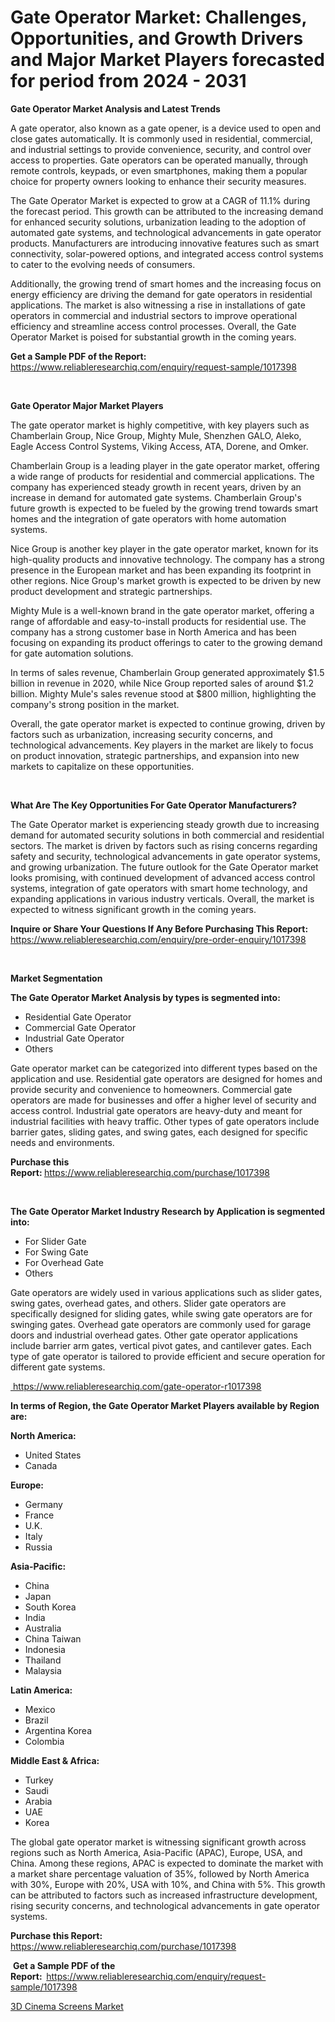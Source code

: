<p><h1>Gate Operator Market: Challenges, Opportunities, and Growth Drivers and Major Market Players forecasted for period from 2024 - 2031</h1></p><p><strong>Gate Operator Market Analysis and Latest Trends</strong></p>
<p><p>A gate operator, also known as a gate opener, is a device used to open and close gates automatically. It is commonly used in residential, commercial, and industrial settings to provide convenience, security, and control over access to properties. Gate operators can be operated manually, through remote controls, keypads, or even smartphones, making them a popular choice for property owners looking to enhance their security measures.</p><p>The Gate Operator Market is expected to grow at a CAGR of 11.1% during the forecast period. This growth can be attributed to the increasing demand for enhanced security solutions, urbanization leading to the adoption of automated gate systems, and technological advancements in gate operator products. Manufacturers are introducing innovative features such as smart connectivity, solar-powered options, and integrated access control systems to cater to the evolving needs of consumers.</p><p>Additionally, the growing trend of smart homes and the increasing focus on energy efficiency are driving the demand for gate operators in residential applications. The market is also witnessing a rise in installations of gate operators in commercial and industrial sectors to improve operational efficiency and streamline access control processes. Overall, the Gate Operator Market is poised for substantial growth in the coming years.</p></p>
<p><strong>Get a Sample PDF of the Report:&nbsp;</strong> <a href="https://www.reliableresearchiq.com/enquiry/request-sample/1017398">https://www.reliableresearchiq.com/enquiry/request-sample/1017398</a></p>
<p>&nbsp;</p>
<p><strong>Gate Operator Major Market Players</strong></p>
<p><p>The gate operator market is highly competitive, with key players such as Chamberlain Group, Nice Group, Mighty Mule, Shenzhen GALO, Aleko, Eagle Access Control Systems, Viking Access, ATA, Dorene, and Omker. </p><p>Chamberlain Group is a leading player in the gate operator market, offering a wide range of products for residential and commercial applications. The company has experienced steady growth in recent years, driven by an increase in demand for automated gate systems. Chamberlain Group's future growth is expected to be fueled by the growing trend towards smart homes and the integration of gate operators with home automation systems.</p><p>Nice Group is another key player in the gate operator market, known for its high-quality products and innovative technology. The company has a strong presence in the European market and has been expanding its footprint in other regions. Nice Group's market growth is expected to be driven by new product development and strategic partnerships.</p><p>Mighty Mule is a well-known brand in the gate operator market, offering a range of affordable and easy-to-install products for residential use. The company has a strong customer base in North America and has been focusing on expanding its product offerings to cater to the growing demand for gate automation solutions.</p><p>In terms of sales revenue, Chamberlain Group generated approximately $1.5 billion in revenue in 2020, while Nice Group reported sales of around $1.2 billion. Mighty Mule's sales revenue stood at $800 million, highlighting the company's strong position in the market.</p><p>Overall, the gate operator market is expected to continue growing, driven by factors such as urbanization, increasing security concerns, and technological advancements. Key players in the market are likely to focus on product innovation, strategic partnerships, and expansion into new markets to capitalize on these opportunities.</p></p>
<p>&nbsp;</p>
<p><strong>What Are The Key Opportunities For Gate Operator Manufacturers?</strong></p>
<p><p>The Gate Operator market is experiencing steady growth due to increasing demand for automated security solutions in both commercial and residential sectors. The market is driven by factors such as rising concerns regarding safety and security, technological advancements in gate operator systems, and growing urbanization. The future outlook for the Gate Operator market looks promising, with continued development of advanced access control systems, integration of gate operators with smart home technology, and expanding applications in various industry verticals. Overall, the market is expected to witness significant growth in the coming years.</p></p>
<p><strong>Inquire or Share Your Questions If Any Before Purchasing This Report:</strong> <a href="https://www.reliableresearchiq.com/enquiry/pre-order-enquiry/1017398">https://www.reliableresearchiq.com/enquiry/pre-order-enquiry/1017398</a></p>
<p>&nbsp;</p>
<p><strong>Market Segmentation</strong></p>
<p><strong>The Gate Operator Market Analysis by types is segmented into:</strong></p>
<p><ul><li>Residential Gate Operator</li><li>Commercial Gate Operator</li><li>Industrial Gate Operator</li><li>Others</li></ul></p>
<p><p>Gate operator market can be categorized into different types based on the application and use. Residential gate operators are designed for homes and provide security and convenience to homeowners. Commercial gate operators are made for businesses and offer a higher level of security and access control. Industrial gate operators are heavy-duty and meant for industrial facilities with heavy traffic. Other types of gate operators include barrier gates, sliding gates, and swing gates, each designed for specific needs and environments.</p></p>
<p><strong>Purchase this Report:&nbsp;</strong><a href="https://www.reliableresearchiq.com/purchase/1017398">https://www.reliableresearchiq.com/purchase/1017398</a></p>
<p>&nbsp;</p>
<p><strong>The Gate Operator Market Industry Research by Application is segmented into:</strong></p>
<p><ul><li>For Slider Gate</li><li>For Swing Gate</li><li>For Overhead Gate</li><li>Others</li></ul></p>
<p><p>Gate operators are widely used in various applications such as slider gates, swing gates, overhead gates, and others. Slider gate operators are specifically designed for sliding gates, while swing gate operators are for swinging gates. Overhead gate operators are commonly used for garage doors and industrial overhead gates. Other gate operator applications include barrier arm gates, vertical pivot gates, and cantilever gates. Each type of gate operator is tailored to provide efficient and secure operation for different gate systems.</p></p>
<p><a href="https://www.reliableresearchiq.com/gate-operator-r1017398">&nbsp;https://www.reliableresearchiq.com/gate-operator-r1017398</a></p>
<p><strong>In terms of Region, the Gate Operator Market Players available by Region are:</strong></p>
<p>
    <p> <strong> North America: </strong>
        <ul>
            <li>United States</li>
            <li>Canada</li>
        </ul>
        </p> 
    <p> <strong> Europe: </strong>
        <ul>
            <li>Germany</li>
            <li>France</li>
            <li>U.K.</li>
            <li>Italy</li>
            <li>Russia</li>
        </ul>
        </p> 
    <p> <strong> Asia-Pacific: </strong>
        <ul>
            <li>China</li>
            <li>Japan</li>
            <li>South Korea</li>
            <li>India</li>
            <li>Australia</li>
            <li>China Taiwan</li>
            <li>Indonesia</li>
            <li>Thailand</li>
            <li>Malaysia</li>
        </ul>
        </p> 
    <p> <strong> Latin America: </strong>
        <ul>
            <li>Mexico</li>
            <li>Brazil</li>
            <li>Argentina Korea</li>
            <li>Colombia</li>
        </ul>
        </p> 
    <p> <strong> Middle East & Africa: </strong>
        <ul>
            <li>Turkey</li>
            <li>Saudi</li>
            <li>Arabia</li>
            <li>UAE</li>
            <li>Korea</li>
        </ul>
    </p>
    </p>
<p><p>The global gate operator market is witnessing significant growth across regions such as North America, Asia-Pacific (APAC), Europe, USA, and China. Among these regions, APAC is expected to dominate the market with a market share percentage valuation of 35%, followed by North America with 30%, Europe with 20%, USA with 10%, and China with 5%. This growth can be attributed to factors such as increased infrastructure development, rising security concerns, and technological advancements in gate operator systems.</p></p>
<p><strong>Purchase this Report: </strong><a href="https://www.reliableresearchiq.com/purchase/1017398">https://www.reliableresearchiq.com/purchase/1017398</a></p>
<p>&nbsp;<strong>Get a Sample PDF of the Report:&nbsp;&nbsp;</strong><a href="https://www.reliableresearchiq.com/enquiry/request-sample/1017398">https://www.reliableresearchiq.com/enquiry/request-sample/1017398</a></p>
<p><strong></strong></p>
<p><p><a href="https://view.publitas.com/reportprime-1/global-3d-cinema-screens-market-focus-on-product-type-large-screen-oversized-screen-end-user-and-region-analysis-and-forecast-2024-2031/">3D Cinema Screens Market</a></p></p>